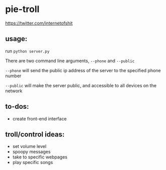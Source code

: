 # pie-troll
https://twitter.com/internetofshit

## usage:
run `python server.py`

There are two command line arguments, `--phone` and `--public`

`--phone` will send the public ip address of the server to the specified phone number

`--public` will make the server public, and accessible to all devices on the network

## to-dos:
-   create front-end interface

## troll/control ideas:
-   set volume level
-   spoopy messages
-   take to specific webpages
-   play specific songs
